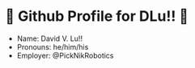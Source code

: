 # 🤖 Github Profile for DLu!! 🤖

* Name: David V. Lu!!
* Pronouns: he/him/his
* Employer: @PickNikRobotics
